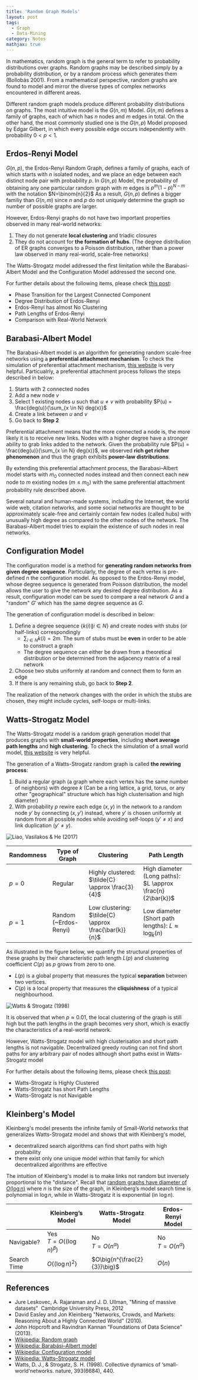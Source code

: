 ```yaml
---
title: 'Random Graph Models'
layout: post
tags:
  - Graph
  - Data-Mining
category: Notes
mathjax: true
---
```


In mathematics, random graph is the general term to refer to probability distributions over graphs.
Random graphs may be described simply by a probability distribution, or by a random process which generates them (Bollobás 2001).
From a mathematical perspective, random graphs are found to model and mirror the diverse types of complex networks encountered in different areas.


<!--more-->

Different random graph models produce different probability distributions on graphs.
The most intuitive model is the $G(n, m)$ Model.
$G(n, m)$ defines a family of graphs, each of which has $n$ nodes and $m$ edges in total.
On the other hand, the most commonly studied one is the $G(n, p)$ Model proposed by Edgar Gilbert, in which every possible edge occurs independently with probability $0 < p < 1$.


## Erdos-Renyi Model

$G(n, p)$, the Erdos-Renyi Random Graph, defines a family of graphs, each of which starts with $n$ isolated nodes, and we place an edge between each distinct node pair with probability $p$.
In $G(n, p)$ Model, the probability of obtaining any one particular random graph with $m$ edges is $p^{m}(1-p)^{N-m}$ with the notation $N=\binom{n}{2}$
As a result, $G(n, p)$ defines a bigger familiy than $G(n, m)$ since $n$ and $p$ do not uniquely determine the graph so number of possible graphs are larger.

However, Erdos-Renyi graphs do not have two important properties observed in many real-world networks:

1. They do not generate **local clustering** and triadic closures
2. They do not account for **the formation of hubs**. (The degree distribution of ER graphs converges to a Poisson distribution, rather than a power law observed in many real-world, scale-free networks)

The Watts-Strogatz model addressed the first limitation while the Barabasi-Albert Model and the Configuration Model addressed the second one.

For further details about the following items, please check [this post](../../../2020/05/15/Gnp):

- Phase Transition for the Largest Connected Component
- Degree Distribution of Erdos-Renyi
- Erdos-Renyi has almost No Clustering
- Path Lengths of Erdos-Renyi
- Comparison with Real-World Network

## Barabasi-Albert Model

The Barabasi-Albert model is an algorithm for generating random scale-free networks using a **preferential attachment mechanism**.
To check the simulation of preferential attachment mechanism, [this website](http://netlogoweb.org/launch#http://netlogoweb.org/assets/modelslib/Sample%20Models/Networks/Preferential%20Attachment.nlogo) is very helpful.
Particualrly, a preferential attachment process follows the steps described in below:

1. Starts with $2$ connected nodes
2. Add a new node $v$
3. Select $1$ existing nodes $u$ such that $u \neq v$ with probability $P(u) = \frac{deg(u)}{\sum_{x \in N} deg(x)}$
4. Create a link between $u$ and $v$
5. Go back to **Step 2**

Preferential attachment means that the more connected a node is, the more likely it is to receive new links. 
Nodes with a higher degree have a stronger ability to grab links added to the network. 
Given the probability rule $P(u) = \frac{deg(u)}{\sum_{x \in N} deg(x)}$, we observed **rich get richer phenomenon** and thus the graph exhibits **power-law distributions**.


By extending this preferential attachment process, the Barabasi–Albert model starts with $m_0$ connected nodes instead and then connect each new node to $m$ existing nodes ($m \leq m_0$) with the same preferential attachment probability rule described above.


Several natural and human-made systems, including the Internet, the world wide web, citation networks, and some social networks are thought to be approximately scale-free and certainly contain few nodes (called hubs) with unusually high degree as compared to the other nodes of the network. 
The Barabasi-Albert model tries to explain the existence of such nodes in real networks.

## Configuration Model

The configuration model is a method for **generating random networks from given degree sequence**. 
Particularly, the degree of each vertex is pre-defined n the configuration model.
As opposed to the Erdos-Renyi model, whose degree sequence is generated from  Poisson distribution, the model allows the user to give the network any desired degree distribution.
As a result, configuration model can be sued to compare a real network $G$ and a "random" $G'$ which has the same degree sequence as $G$.


The generation of configuration model is described in below:

1. Define a degree sequence $\{k(i) \| i \in N\}$ and create nodes with stubs (or half-links) correspondingly
   - $\sum_{i \in N}{k(i)} = 2m$.   The sum of stubs must be **even** in order to be able to construct a graph 
   - The degree sequence can either be drawn from a theoretical distribution or be determined from the adjacency matrix of a real network
2. Choose two stubs uniformly at random and connect them to form an edge
3. If there is any remaining stub, go back to **Step 2**.

The realization of the network changes with the order in which the stubs are chosen, they might include cycles, self-loops or multi-links.






## Watts-Strogatz Model

The Watts-Strogatz model is a random graph generation model that produces graphs with **small-world properties**, including **short average path lengths** and **high clustering**.
To check the simulation of a small world model, [this website](http://netlogoweb.org/launch#http://netlogoweb.org/assets/modelslib/Sample%20Models/Networks/Small%20Worlds.nlogo) is very helpful.

<!--more-->

The generation of a Watts-Strogatz random graph is called **the rewiring process**:

1. Build a regular graph (a graph where each vertex has the same number of neighbors) with degree $k$ (Can be a ring lattice, a grid, torus, or any other "geographical" structure which has high clusterisation and high diameter)
2. With probability $p$ rewire each edge $(x, y)$ in the network to a random node $y'$ by connecting $(x, y')$ instead, where $y'$ is chosen uniformly at random from all possible nodes while avoiding self-loops ($y' \neq x$) and link duplication ($y' \neq y$).


![Liao, Vasilakos & He (2017)](https://imgur.com/pnEl4X1.png)

| Randomness | Type of Graph | Clustering | Path Length |
| - | - | - | - |
| $p = 0$ | Regular | Highly clustered: $\tilde{C} \approx \frac{3}{4}$ | High diameter (Long paths): $L \approx \frac{n}{2\bar{k}}$
| $p = 1$ | Random (~Erdos-Renyi) | Low clustering: $\tilde{C} \approx \frac{\bar{k}}{n}$ | Low diameter (Short path lengths): $L \approx \log_{\bar{k}} (n)$

As illustrated in the figure below, we quantify the structural properties of these graphs by their characteristic path length $L(p)$ and clustering coefficient $C(p)$ as $p$ grows from zero to one.

- $L(p)$ is a global property that measures the typical **separation** between two vertices.
- $C(p)$ is a local property that measures the **cliquishness** of a typical neighbourhood.

![Watts & Strogatz (1998)](https://imgur.com/M4LSX7P.png)

It is observed that when $p \approx 0.01$, the local clustering of the graph is still high but the path lengths in the graph becomes very short, which is exactly the characteristics of a real-world network.

However, Watts-Strogatz model with high clusterisation and short path lengths is not navigable.
Decentralized greedy routing can not find short paths for any arbitrary pair of nodes although short paths exist in Watts-Strogatz model

For further details about the following items, please check [this post](../../../2020/05/15/watts-strogatz):

- Watts-Strogatz is Highly Clustered
- Watts-Strogatz has short Path Lengths
- Watts-Strogatz is not Navigable


## Kleinberg's Model

Kleinberg's model presents the infinite family of Small-World networks that generalizes Watts-Strogatz model and shows that with Kleinberg's model,

- decentralized search algorithms can find short paths with high probability
- there exist only one unique model within that family for which decentralized algorithms are effective

The intuition of Kleinberg's model is to make links not random but inversely proportional to the "distance".
Recall that [random graphs have diameter of $O(\log n)$](../../../2020/05/15/Gnp#path-lengths-of-erdos-renyi) where $n$ is the size of the graph, in Kleinberg’s model search time is polynomial in $\log n$, while in Watts-Strogatz it is exponential (in $\log n$).

|  | Kleinberg’s Model | Watts-Strogatz Model | Erdos-Renyi Model |
| - | - | - | - |
| Navigable? | Yes<br>$T = O\big((\log n)^\beta\big)$ | No<br>$T = O\big(n^{\alpha}\big)$ | No<br>$T = O\big(n^{\alpha}\big)$ |
| Search Time | $O\big((\log n)^2\big)$ | $O\big(n^{\frac{2}{3}}\big)$ | $O\big(n\big)$


<!-- ## Basic Navigation Principles

## Expander Graphs -->

## References

- Jure Leskovec, A. Rajaraman and J. D. Ullman, "Mining of massive datasets"  Cambridge University Press, 2012
- David Easley and Jon Kleinberg "Networks, Crowds, and Markets: Reasoning About a Highly Connected World" (2010).
- John Hopcroft and Ravindran Kannan "Foundations of Data Science" (2013).
- [Wikipedia: Random graph](https://en.wikipedia.org/wiki/Random_graph)
- [Wikipedia: Barabási–Albert model](https://en.wikipedia.org/wiki/Barabási–Albert_model)
- [Wikipedia: Configuration model](https://en.wikipedia.org/wiki/Configuration_model)
- [Wikipedia: Watts–Strogatz model](https://en.wikipedia.org/wiki/Watts–Strogatz_model)
- Watts, D. J., & Strogatz, S. H. (1998). Collective dynamics of ‘small-world’networks. nature, 393(6684), 440.

